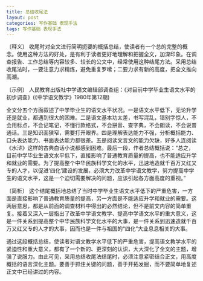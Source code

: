 ```yaml
---
title: 总结收尾法
layout: post
categories: 写作基础 表现手法
tags: 写作基础 表现手法
---
```


〔释义〕 收尾时对全文进行简明扼要的概括总结，使读者有一个总的完整的概念。使用这种方法的好处，是有利于读者更好地理解和把握全文，加深印象。在调查报告、工作总结等内容较多、较长的公文中，经常使用这种结尾方法。采用总结收尾法时，一要注意力求精炼，避免重复罗嗦；二要力求有新的高度，把全文推向高潮。

〔示例〕 人民教育出版社中学语文编辑部调查组：《对目前中学毕业生语文水平的初步调查》(《中学语文教学》1980年第12期)

全文分五个方面叙述了中学毕业生的语文水平状况。一是语文水平低下，无论升学还是就业，都遇到很大的困难。二是语文基本功太差，书写混乱，错别字惊人，不会用标点，不会记笔记，不懂行款格式，不会拼音、查字典，不会朗读，不会说普通话。三是知识面狭窄，需要打开眼界。四是理解表达能力不强，分析概括能力、口头表达能力、书面表达能力都很差。五是阅读文言文的能力欠缺，好多人连阅读《水浒》这样的古典白话小说都感到困难。最后一段，作者总结概括说：“总之，目前中学毕业生语文水平低下，直接影响了普通教育质量的提高，也不能适应升学和就业的需要。为了提高整个中华民族科学文化的水平，迅速地造就千百万又红又专的人才，以促进‘四化’建设的发展，必须大力改革中学语文教学，努力提高中学生的语文水平，这是一个迫切需要解决的问题，应该引起各方面高度的重视。”

〔简析〕 这个结尾概括地总结了当时中学毕业生语文水平低下的严重危害，一方面是直接影响了普通教育质量的提高，另一方面是不能适应升学和就业的需要。这两层意思，都是从前面的调查材料中得出的必然结论，但不是前文内容的简单重复。接着又深入一层指出了改革中学语文教学、提高中学语文水平的重大意义，这是一件关系到提高整个中华民族科学文化水平的大事，是一件关系到迅速造就千百万又红又专的人才的大事，因而也是一件与祖国的“四化”大业息息相关的大事。

通过这段概括总结，使读者对语文教学水平低下的严重危害，提高语文教学水平的紧迫性和重大意义，都有了一个新的、更深刻的认识，大大深化了全文的主题，增强了说服力。由此可见，采用总结收尾法结尾时，必须注意紧密结合正文，用高度概括的语言深化主题。要善于抓住关键的问题，善于开拓发掘，而不要简单地复述正文中已经讲过的内容。 